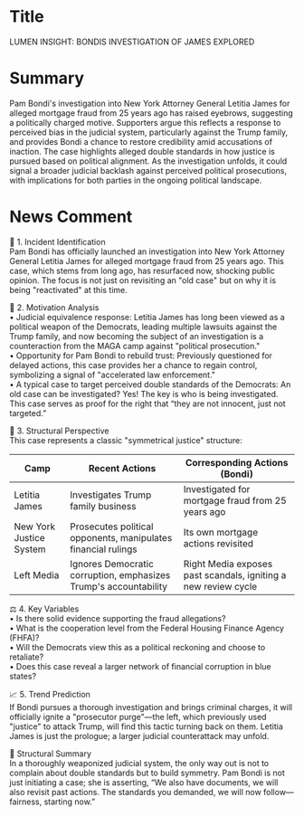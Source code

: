 # Title
LUMEN INSIGHT: BONDIS INVESTIGATION OF JAMES EXPLORED

# Summary
Pam Bondi's investigation into New York Attorney General Letitia James for alleged mortgage fraud from 25 years ago has raised eyebrows, suggesting a politically charged motive. Supporters argue this reflects a response to perceived bias in the judicial system, particularly against the Trump family, and provides Bondi a chance to restore credibility amid accusations of inaction. The case highlights alleged double standards in how justice is pursued based on political alignment. As the investigation unfolds, it could signal a broader judicial backlash against perceived political prosecutions, with implications for both parties in the ongoing political landscape.

# News Comment
🧭 1. Incident Identification  
Pam Bondi has officially launched an investigation into New York Attorney General Letitia James for alleged mortgage fraud from 25 years ago. This case, which stems from long ago, has resurfaced now, shocking public opinion. The focus is not just on revisiting an "old case" but on why it is being "reactivated" at this time.

🎯 2. Motivation Analysis  
   • Judicial equivalence response: Letitia James has long been viewed as a political weapon of the Democrats, leading multiple lawsuits against the Trump family, and now becoming the subject of an investigation is a counteraction from the MAGA camp against "political prosecution."  
   • Opportunity for Pam Bondi to rebuild trust: Previously questioned for delayed actions, this case provides her a chance to regain control, symbolizing a signal of "accelerated law enforcement."  
   • A typical case to target perceived double standards of the Democrats: An old case can be investigated? Yes! The key is who is being investigated. This case serves as proof for the right that “they are not innocent, just not targeted.”

🔧 3. Structural Perspective  
This case represents a classic "symmetrical justice" structure:  

| Camp                | Recent Actions                        | Corresponding Actions (Bondi)              |  
|---------------------|--------------------------------------|-------------------------------------------|  
| Letitia James       | Investigates Trump family business   | Investigated for mortgage fraud from 25 years ago  |  
| New York Justice System | Prosecutes political opponents, manipulates financial rulings | Its own mortgage actions revisited        |  
| Left Media          | Ignores Democratic corruption, emphasizes Trump's accountability | Right Media exposes past scandals, igniting a new review cycle |  

⚖️ 4. Key Variables  
   • Is there solid evidence supporting the fraud allegations?  
   • What is the cooperation level from the Federal Housing Finance Agency (FHFA)?  
   • Will the Democrats view this as a political reckoning and choose to retaliate?  
   • Does this case reveal a larger network of financial corruption in blue states?  

📈 5. Trend Prediction  
If Bondi pursues a thorough investigation and brings criminal charges, it will officially ignite a "prosecutor purge"—the left, which previously used "justice" to attack Trump, will find this tactic turning back on them. Letitia James is just the prologue; a larger judicial counterattack may unfold.

📐 Structural Summary  
In a thoroughly weaponized judicial system, the only way out is not to complain about double standards but to build symmetry. Pam Bondi is not just initiating a case; she is asserting, “We also have documents, we will also revisit past actions. The standards you demanded, we will now follow—fairness, starting now.”
